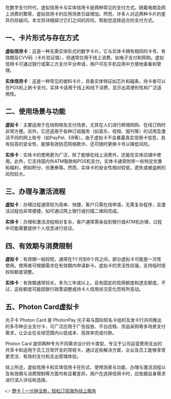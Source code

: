 在数字支付时代，虚拟信用卡与实体信用卡是两种常见的支付方式。随着电商及网上消费的繁荣，虚拟信用卡的应用场景日益增加。然而，许多人对这两种卡片的差异仍存疑问。本文将详细探讨它们之间的异同，帮助您选择适合的支付方式。

## 一、卡片形式与存在方式

**虚拟信用卡**：这是一种无需实体形式的数字卡片。它与实体卡拥有相同的卡号、有效期及CVV码（卡片验证值），但通常仅用于线上消费，如电子支付和网购。虚拟信用卡可通过银行或第三方支付平台申请，用户可在手机应用中方便地查看和管理。

**实体信用卡**：这是一种常见的塑料卡片，具备实体特征如芯片和磁条，持卡者可以在POS机上刷卡支付。实体卡适用于线上和线下消费，显示出其便利性和广泛适用性。

## 二、使用场景与功能

**虚拟卡**：主要适用于在线购物及支付场景，尤其在人们进行跨境网购、在线订购时非常方便。另外，它还适用于各种订阅服务（如音乐、视频、报刊等）的试用及激活不同的网上账号（如PayPal、EB等）。由于虚拟卡不会暴露真实信用卡信息，具有较高的安全性，能够有效防范网络欺诈，还可随时更换卡号以降低风险。

**实体卡**：实体卡的使用更为广泛，除了能够在线上消费外，还能在实体店铺中使用。此外，它支持国内外ATM取款和POS机支付。实体卡通常附带一些特定优惠和福利，例如积分、优惠券等。然而，实体卡的安全性相对较低，遗失或被盗刷的风险较大。

## 三、办理与激活流程

**虚拟卡**：办理过程通常较为简单、快捷，客户只需在线申请，无需复杂程序，且激活过程也非常便捷，如可通过网上银行或扫描二维码完成。

**实体卡**：办理和激活流程相对复杂，客户通常需亲自到银行或ATM机办理，过程中可能需要提供个人信息进行验证。

## 四、有效期与消费限制

**虚拟卡**：有效期一般较短，通常在1个月到6个月之间，部分虚拟卡可能是一次性使用。使用者可根据需求在有效期内申请新卡。虚拟卡的灵活性较强，支持临时授权和额度调整。

**实体卡**：有效期通常较长，多为三年或以上，且有固定的信用额度和透支额度。不过，这些额度可能因银行政策调整或持卡人信用状况变化而有所变动。

## 五、Photon Card虚拟卡

光子卡 Photon Card 是 PhotonPay 光子易与国际知名卡组织及发卡行共同推出的多币种企业支付卡，可广泛应用于广告投放、平台店租、货品采购等多场景支付需求，让企业在全球范围内以低成本、高效率完成付款。

Photon Card 提供两种专为不同需求设计的卡类型，专注于公司运营费用支出的共享卡和适用于员工日常开支的常规卡。通过这些解决方案，企业及员工能够享受更灵活、有效的支付和支出管理体验。

综上所述，虚拟信用卡和实体信用卡在形式、使用场景与功能、办理与激活流程以及有效期与消费限制等方面均有显著差异。用户在选择信用卡时，应依据自身需求进行深入评估和选择。

👉 [野卡 | 一分钟注册，轻松订阅海外线上服务](https://bit.ly/bewildcard)